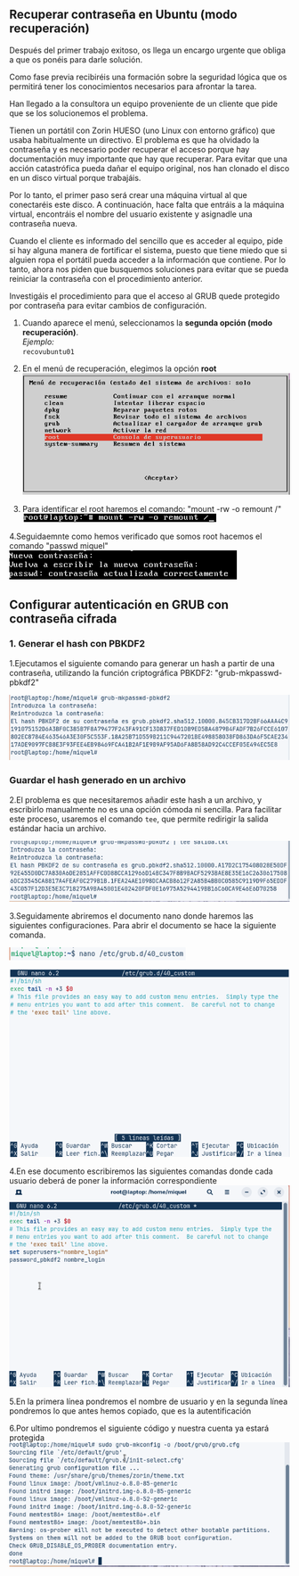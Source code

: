 ## Recuperar contraseña en Ubuntu (modo recuperación)

Después del primer trabajo exitoso, os llega un encargo urgente que obliga a que os ponéis para darle solución.

Como fase previa recibiréis una formación sobre la seguridad lógica que os permitirá tener los conocimientos necesarios para afrontar la tarea.

Han llegado a la consultora un equipo proveniente de un cliente que pide que se los solucionemos el problema.

Tienen un portátil con Zorin HUESO (uno Linux con entorno gráfico) que usaba habitualmente un directivo. El problema es que ha olvidado la contraseña y es necesario poder recuperar el acceso porque hay documentación muy importante que hay que recuperar. Para evitar que una acción catastrófica pueda dañar el equipo original, nos han clonado el disco en un disco virtual porque trabajáis.

Por lo tanto, el primer paso será crear una máquina virtual al que conectaréis este disco. A continuación, hace falta que entráis a la máquina virtual, encontráis el nombre del usuario existente y asignadle una contraseña nueva.

Cuando el cliente es informado del sencillo que es acceder al equipo, pide si hay alguna manera de fortificar el sistema, puesto que tiene miedo que si alguien ropa el portátil pueda acceder a la información que contiene. Por lo tanto, ahora nos piden que busquemos soluciones para evitar que se pueda reiniciar la contraseña con el procedimiento anterior.

Investigáis el procedimiento para que el acceso al GRUB quede protegido por contraseña para evitar cambios de configuración.

1. Cuando aparece el menú, seleccionamos la **segunda opción (modo recuperación)**.  
   *Ejemplo:*  
   `recovubuntu01`

2. En el menú de recuperación, elegimos la opción **root**  
![Root](img/2foto.png)

3. Para identificar el root haremos el comando: "mount -rw -o remount /"
![Root](img/3foto.png)

4.Seguidaemnte como hemos verificado que somos root hacemos el comando "passwd miquel"
![contraseña](img/4foto.png)

## Configurar autenticación en GRUB con contraseña cifrada

### 1. Generar el hash con PBKDF2

1.Ejecutamos el siguiente comando para generar un hash a partir de una contraseña, utilizando la función criptográfica PBKDF2: "grub-mkpasswd-pbkdf2"

![encriptación](img/5foto.png)

### Guardar el hash generado en un archivo
2.El problema es que necesitaremos añadir este hash a un archivo, y escribirlo manualmente no es una opción cómoda ni sencilla. Para facilitar este proceso, usaremos el comando `tee`, que permite redirigir la salida estándar hacia un archivo.

![encriptación](img/6foto.png)

3.Seguidamente abriremos el documento nano donde haremos las siguientes configuraciones. Para abrir el documento se hace la siguiente comanda.

![gnu](img/gnu.png)

![fichero](img/8foto.png)

4.En ese documento escribiremos las siguientes comandas donde cada usuario deberá de poner la información correspondiente
![superusers](img/11foto.png)

5.En la primera línea pondremos el nombre de usuario y en la segunda línea pondremos lo que antes hemos copiado, que es la autentificación

6.Por ultimo pondremos el siguiente código y nuestra cuenta ya estará protegida
![checking](img/12foto.png)

